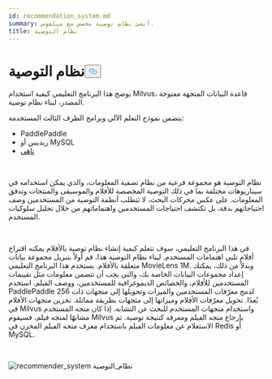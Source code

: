 ```yaml
---
id: recommendation_system.md
summary: أنشئ نظام توصية مخصص مع ميلفوس.
title: نظام التوصية
---
```

<h1 id="Recommender-System" class="common-anchor-header">نظام التوصية<button data-href="#Recommender-System" class="anchor-icon" translate="no">
      <svg translate="no"
        aria-hidden="true"
        focusable="false"
        height="20"
        version="1.1"
        viewBox="0 0 16 16"
        width="16"
      >
        <path
          fill="#0092E4"
          fill-rule="evenodd"
          d="M4 9h1v1H4c-1.5 0-3-1.69-3-3.5S2.55 3 4 3h4c1.45 0 3 1.69 3 3.5 0 1.41-.91 2.72-2 3.25V8.59c.58-.45 1-1.27 1-2.09C10 5.22 8.98 4 8 4H4c-.98 0-2 1.22-2 2.5S3 9 4 9zm9-3h-1v1h1c1 0 2 1.22 2 2.5S13.98 12 13 12H9c-.98 0-2-1.22-2-2.5 0-.83.42-1.64 1-2.09V6.25c-1.09.53-2 1.84-2 3.25C6 11.31 7.55 13 9 13h4c1.45 0 3-1.69 3-3.5S14.5 6 13 6z"
        ></path>
      </svg>
    </button></h1><p>يوضح هذا البرنامج التعليمي كيفية استخدام Milvus، قاعدة البيانات المتجهة مفتوحة المصدر، لبناء نظام توصية.</p>
<p>يتضمن نموذج التعلم الآلي وبرامج الطرف الثالث المستخدمة:</p>
<ul>
<li>PaddlePaddle</li>
<li>ريديس أو MySQL</li>
<li><a href="https://towhee.io/">تاهي</a></li>
</ul>
<p></br></p>
<p>نظام التوصية هو مجموعة فرعية من نظام تصفية المعلومات، والذي يمكن استخدامه في سيناريوهات مختلفة بما في ذلك التوصية المخصصة للأفلام والموسيقى والمنتجات وتدفق المعلومات. على عكس محركات البحث، لا تتطلب أنظمة التوصية من المستخدمين وصف احتياجاتهم بدقة، بل تكتشف احتياجات المستخدمين واهتماماتهم من خلال تحليل سلوكيات المستخدم.</p>
<p></br></p>
<p>في هذا البرنامج التعليمي، سوف تتعلم كيفية إنشاء نظام توصية بالأفلام يمكنه اقتراح أفلام تلبي اهتمامات المستخدم. لبناء نظام التوصية هذا، قم أولاً بتنزيل مجموعة بيانات متعلقة بالأفلام. يستخدم هذا البرنامج التعليمي MovieLens 1M. وبدلاً من ذلك، يمكنك إعداد مجموعات البيانات الخاصة بك، والتي يجب أن تتضمن معلومات مثل تقييمات المستخدمين للأفلام، والخصائص الديموغرافية للمستخدمين، ووصف الفيلم. استخدم PaddlePaddle لدمج معرّفات المستخدمين والميزات وتحويلها إلى متجهات ذات 256 بُعدًا. تحويل معرّفات الأفلام وميزاتها إلى متجهات بطريقة مماثلة. تخزين متجهات الأفلام في Milvus واستخدام متجهات المستخدم للبحث عن التشابه. إذا كان متجه المستخدم مشابهًا لمتجه فيلم، فسيقوم Milvus بإرجاع متجه الفيلم ومعرفه كنتيجة توصية. ثم الاستعلام عن معلومات الفيلم باستخدام معرف متجه الفيلم المخزن في Redis أو MySQL.</p>
<p></br></p>
<p>
  
   <span class="img-wrapper"> <img translate="no" src="/docs/v2.6.x/assets/recommendation_system.png" alt="recommender_system" class="doc-image" id="recommender_system" />
   </span> <span class="img-wrapper"> <span>نظام_التوصية</span> </span></p>
